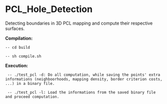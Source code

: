 # PCL_Hole_Detection
Detecting boundaries in 3D PCL mapping and compute their respective surfaces.

**Compilation:**


    -- cd build

    -- sh compile.sh



**Execution:**


     -- ./test_pcl -d: Do all computation, while saving the points' extra informations (neighboorhoods, mapping density, border criterion costs, ...) in a binary file.
 
     -- ./test_pcl -l: Load the informations from the saved binary file and proceed computation.

